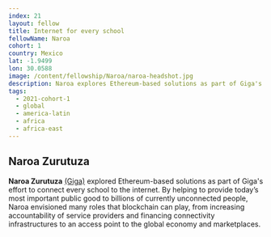 ```yaml
---
index: 21
layout: fellow
title: Internet for every school
fellowName: Naroa
cohort: 1
country: Mexico
lat: -1.9499
lon: 30.0588
image: /content/fellowship/Naroa/naroa-headshot.jpg
description: Naroa explores Ethereum-based solutions as part of Giga's effort to connect every school to the internet.
tags:
  - 2021-cohort-1
  - global
  - america-latin
  - africa
  - africa-east
---
```


## **Naroa Zurutuza**

**Naroa Zurutuza** [(Giga)](https://gigaconnect.org/) explored Ethereum-based solutions as part of Giga's effort to connect every school to the internet. By helping to provide today’s most important public good to billions of currently unconnected people, Naroa envisioned many roles that blockchain can play, from increasing accountability of service providers and financing connectivity infrastructures to an access point to the global economy and marketplaces.
